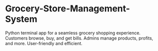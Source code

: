 # Grocery-Store-Management-System
Python terminal app for a seamless grocery shopping experience. Customers browse, buy, and get bills. Admins manage products, profits, and more. User-friendly and efficient.
